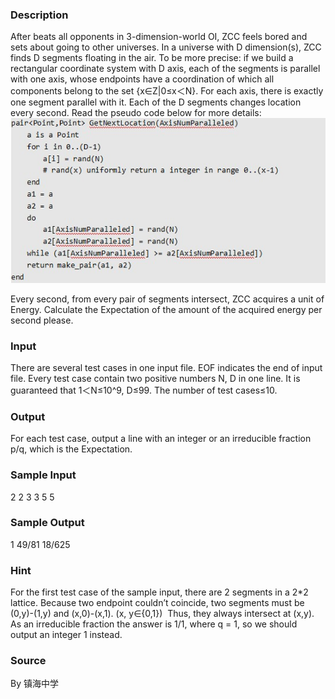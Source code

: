 
### Description
After beats all opponents in 3-dimension-world OI, ZCC feels bored and sets about going to other universes. In a universe with D dimension(s), ZCC finds D segments floating in the air. To be more precise: if we build a rectangular coordinate system with D axis, each of the segments is parallel with one axis, whose endpoints have a coordination of which all components belong to the set {x∈Z|0≤x＜N}. For each axis, there is exactly one segment parallel with it.
Each of the D segments changes location every second. Read the pseudo code below for more details:
![](/JudgeOnline/upload/201501/aa.jpg)



Every second, from every pair of segments intersect, ZCC acquires a unit of Energy. Calculate the Expectation of the amount of the acquired energy per second please.

### Input
There are several test cases in one input file. EOF indicates the end of input file.
Every test case contain two positive numbers N, D in one line.
It is guaranteed that 1＜N≤10^9, D≤99. The number of test cases≤10.

### Output

For each test case, output a line with an integer or an irreducible fraction p/q, which is the Expectation.


### Sample Input
2 2
3 3
5 5
### Sample Output
1
49/81
18/625
### Hint
For the first test case of the sample input, there are 2 segments in a 2*2 lattice.
Because two endpoint couldn’t coincide, two segments must be (0,y)-(1,y) and (x,0)-(x,1). (x, y∈{0,1}) 
Thus, they always intersect at (x,y). As an irreducible fraction the answer is 1/1, where q = 1, so we should output an integer 1 instead.


### Source
By 镇海中学